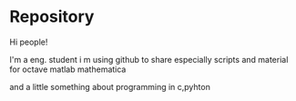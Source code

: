 # Repository

Hi people!

I'm a eng. student
i m using github to share especially scripts and material for
octave
matlab
mathematica

and a little something about programming in c,pyhton
